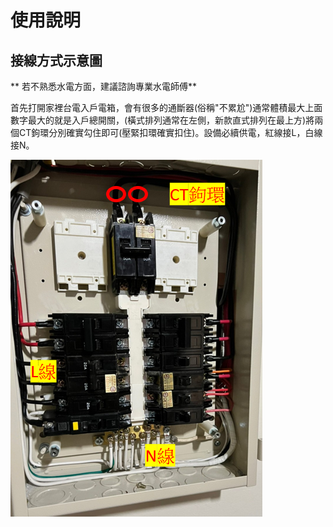 # 使用說明

## 接線方式示意圖

** 若不熟悉水電方面，建議諮詢專業水電師傅**

首先打開家裡台電入戶電箱，會有很多的通斷器(俗稱"不累尬")通常體積最大上面數字最大的就是入戶總開關，(橫式排列通常在左側，新款直式排列在最上方)將兩個CT鉤環分別確實勾住即可(壓緊扣環確實扣住)。設備必續供電，紅線接L，白線接N。

![Mosquitto_broker](/wt32_electricity/103927.png)
